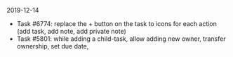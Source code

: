 
2019-12-14
+ Task #6774: replace the + button on the task to icons for each action
 (add task, add note, add private note)
+ Task #5801: while adding a child-task, allow adding new owner, transfer 
 ownership, set due date,